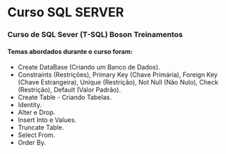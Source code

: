 # Curso SQL SERVER
### Curso de SQL Sever (T-SQL) Boson Treinamentos
#### Temas abordados durante o curso foram:
- Create DataBase (Criando um Banco de Dados).
- Constraints (Restrições), Primary Key (Chave Primária), Foreign Key (Chave Estrangeira), Unique (Restrição), Not Null (Não Nulo), Check (Restrição), Default (Valor Padrão).
- Create Table - Criando Tabelas.
- Identity.
- Alter e Drop.
- Insert Into e Values.
- Truncate Table.
- Select From.
- Order By.
